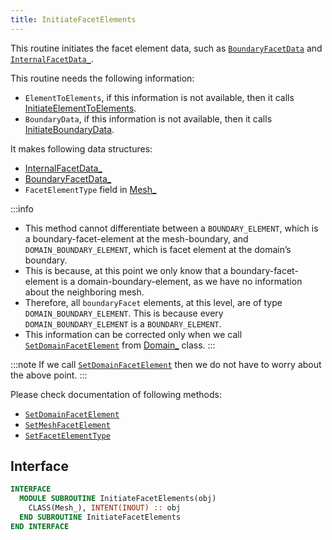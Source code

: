 ```yaml
---
title: InitiateFacetElements
---
```


This routine initiates the facet element data, such as [`BoundaryFacetData`](./BoundaryFacetData_.md) and [`InternalFacetData_`](./InternalFacetData_.md). 

This routine needs the following information:

- `ElementToElements`, if this information is not available, then it calls [InitiateElementToElements](./InitiateElementToElements.md).
- `BoundaryData`, if this information is not available, then it calls [InitiateBoundaryData](./InitiateBoundaryData.md).

It makes following data structures:

- [InternalFacetData_](./InternalFacetData_.md)
- [BoundaryFacetData_](./BoundaryFacetData_.md)
- `FacetElementType` field in [Mesh_](Mesh_.md)

:::info

- This method cannot differentiate between a `BOUNDARY_ELEMENT`, which is a boundary-facet-element at the mesh-boundary, and `DOMAIN_BOUNDARY_ELEMENT`, which is facet element at the domain’s boundary.
- This is because, at this point we only know that a boundary-facet-element is a domain-boundary-element, as we have no information about the neighboring mesh.
- Therefore, all `boundaryFacet` elements, at this level, are of type `DOMAIN_BOUNDARY_ELEMENT`. This is because every `DOMAIN_BOUNDARY_ELEMENT` is a `BOUNDARY_ELEMENT`.
- This information can be corrected only when we call [`SetDomainFacetElement`](../Domain/SetDomainFacetElement.md) from [Domain_](../Domain/Domain_.md) class.
:::

:::note
If we call [`SetDomainFacetElement`](../Domain/SetDomainFacetElement.md) then we do not have to worry about the above point.
:::

Please check documentation of following methods:

- [`SetDomainFacetElement`](../Domain/SetDomainFacetElement.md)
- [`SetMeshFacetElement`](../Domain/SetMeshFacetElement.md)
- [`SetFacetElementType`](../Domain/SetFacetElementType.md)

## Interface

```fortran
INTERFACE
  MODULE SUBROUTINE InitiateFacetElements(obj)
    CLASS(Mesh_), INTENT(INOUT) :: obj
  END SUBROUTINE InitiateFacetElements
END INTERFACE
```
